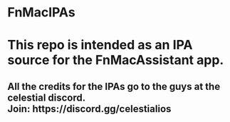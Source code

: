 # FnMacIPAs

<h1>This repo is intended as an IPA source for the FnMacAssistant app.</h1>

<h2>All the credits for the IPAs go to the guys at the celestial discord. <br> Join: https://discord.gg/celestialios</h2>
